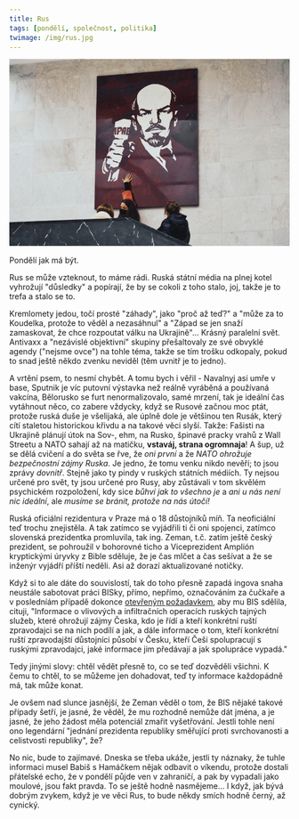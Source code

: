 ```yaml
---
title: Rus
tags: [pondělí, společnost, politika]
twimage: /img/rus.jpg
---
```


![cover](/img/rus.jpg)

Pondělí jak má být.

Rus se může vzteknout, to máme rádi. Ruská státní média na plnej kotel vyhrožují "důsledky" a popírají, že by se cokoli z toho stalo, joj, takže je to trefa a stalo se to.

Kremlomety jedou, točí prosté "záhady", jako "proč až teď?" a "může za to Koudelka, protože to věděl a nezasáhnul" a "Západ se jen snaží zamaskovat, že chce rozpoutat válku na Ukrajině"... Krásný paralelní svět. Antivaxx a "nezávislé objektivní" skupiny přešaltovaly ze své obvyklé agendy ("nejsme ovce") na tohle téma, takže se tím trošku odkopaly, pokud to snad ještě někdo zvenku neviděl (těm uvnitř je to jedno).

A vrtění psem, to nesmí chybět. A tomu bych i věřil - Navalnyj asi umře v base, Sputnik je víc putovní výstavka než reálně vyráběná a používaná vakcína, Bělorusko se furt nenormalizovalo, samé mrzení, tak je ideální čas vytáhnout něco, co zabere vždycky, když se Rusové začnou moc ptát, protože ruská duše je všelijaká, ale úplně dole je většinou ten Rusák, který cítí staletou historickou křivdu a na takové věci slyší. Takže: Fašisti na Ukrajině plánují útok na Sov-, ehm, na Rusko, špinavé pracky vrahů z Wall Streetu a NATO sahají až na matičku, **vstaváj, strana ogromnaja**! A šup, už se dělá cvičení a do světa se řve, že _oni první_ a že _NATO ohrožuje bezpečnostní zájmy Ruska_. Je jedno, že tomu venku nikdo nevěří; to jsou zprávy _dovnitř_. Stejně jako ty pindy v ruských státních médiích. Ty nejsou určené pro svět, ty jsou určené pro Rusy, aby zůstávali v tom skvělém psychickém rozpoložení, kdy sice _bůhví jak to všechno je_ a _ani u nás není nic ideální_, ale _musíme se bránit, protože na nás útočí!_

Ruská oficiální rezidentura v Praze má o 18 důstojníků míň. Ta neoficiální teď trochu znejistěla. A tak zatímco se vyjádřili ti či oni spojenci, zatímco slovenská prezidentka promluvila, tak ing. Zeman, t.č. zatím ještě český prezident, se pohroužil v bohorovné ticho a Viceprezident Amplión kryptickými úryvky z Bible sděluje, že je čas mlčet a čas sešívat a že se inženýr vyjádří příští neděli. Asi až dorazí aktualizované notičky.

Když si to ale dáte do souvislostí, tak do toho přesně zapadá ingova snaha neustále sabotovat práci BISky, přímo, nepřímo, označováním za čučkaře a v posledníám případě dokonce [otevřeným požadavkem](https://www.irozhlas.cz/zpravy-domov/prezident-zeman-rusko-spioni-bis-koudelka_2011300600_ace), aby mu BIS sdělila, cituji, "Informace o vlivových a infiltračních operacích ruských tajných služeb, které ohrožují zájmy Česka, kdo je řídí a kteří konkrétní ruští zpravodajci se na nich podílí a jak, a dále informace o tom, kteří konkrétní ruští zpravodajští důstojníci působí v Česku, kteří Češi spolupracují s ruskými zpravodajci, jaké informace jim předávají a jak spolupráce vypadá."

Tedy jinými slovy: chtěl vědět přesně to, co se teď dozvěděli všichni. K čemu to chtěl, to se můžeme jen dohadovat, teď ty informace každopádně má, tak může konat.

Je ovšem nad slunce jasnější, že Zeman věděl o tom, že BIS nějaké takové případy šetří, je jasné, že věděl, že mu rozhodně nemůže dát jména, a je jasné, že jeho žádost měla potenciál zmařit vyšetřování. Jestli tohle není ono legendární "jednání prezidenta republiky směřující proti svrchovanosti a celistvosti republiky", že?

No nic, bude to zajímavé. Dneska se třeba ukáže, jestli ty náznaky, že tuhle informaci musel Babiš s Hamáčkem nějak odbavit o víkendu, protože dostali přátelské echo, že v pondělí půjde ven v zahraničí, a pak by vypadali jako moulové, jsou fakt pravda. To se ještě hodně nasmějeme... I když, jak bývá dobrým zvykem, když je ve věci Rus, to bude někdy smích hodně černý, až cynický.
